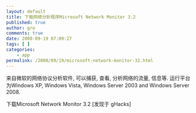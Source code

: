 ```yaml
---
layout: default
title: 下载网络分析程序Microsoft Network Monitor 3.2
published: true
author: gro
comments: true
date: 2008-09-19 07:09:27
tags: [ ]
categories:
    - app
permalink: /2008/09/19/microsoft-network-monitor-32.html
---
```

来自微软的网络协议分析软件, 可以捕获, 查看, 分析网络的流量, 信息等. 运行平台为Windows XP, Windows Vista, Windows Server 2003 and Windows Server 2008.

[][1] 

下载Microsoft Network Monitor 3.2 [发现于 gHacks]

 [1]: http://getfreeware.net/wp-content/uploads/2008/09/microsoft-network-monitor-500x390.jpg